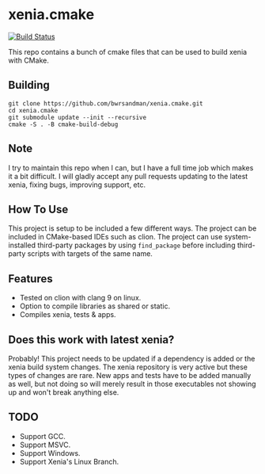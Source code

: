 xenia.cmake
===================
[![Build Status](https://travis-ci.org/bwrsandman/xenia.cmake.svg?branch=master)](https://travis-ci.org/bwrsandman/xenia.cmake)

This repo contains a bunch of cmake files that can be used to build xenia with CMake.

Building
-------------

```
git clone https://github.com/bwrsandman/xenia.cmake.git
cd xenia.cmake
git submodule update --init --recursive
cmake -S . -B cmake-build-debug
```

Note
-------------
I try to maintain this repo when I can, but I have a full time job which makes
it a bit difficult. I will gladly accept any pull requests updating to the
latest xenia, fixing bugs, improving support, etc.

How To Use
-------------
This project is setup to be included a few different ways.
The project can be included in CMake-based IDEs such as clion.
The project can use system-installed third-party packages by
using `find_package` before including third-party scripts with targets of the
same name.


Features
-------------
* Tested on clion with clang 9 on linux.
* Option to compile libraries as shared or static.
* Compiles xenia, tests & apps.

Does this work with latest xenia?
-------------
Probably! This project needs to be updated if a dependency is added or the xenia
build system changes. The xenia repository is very active but these types of
changes are rare. New apps and tests have to be added manually as well, but not
doing so will merely result in those executables not showing up and won't break
anything else.

TODO
-------------
* Support GCC.
* Support MSVC.
* Support Windows.
* Support Xenia's Linux Branch.
